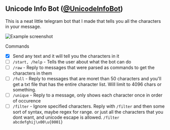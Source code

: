 ## Unicode Info Bot ([@UnicodeInfoBot](https://t.me/UnicodeInfoBot))

This is a neat little telegram bot that I made that tells you all the characters in your message.

![Example screenshot](https://user-images.githubusercontent.com/9531780/67625841-6ab6ad00-f811-11e9-9d8d-77c04dc6fcb3.png)

Commands
 - [x] Send any text and it will tell you the characters in it
 - [ ] `/start, /help` - Tells the user about what the bot can do
 - [ ] `/raw` - Reply to messages that were parsed as commands to get the characters in them
 - [ ] `/full` - Reply to messages that are moret than 50 characters and you'll get a txt file
                 that has the entire character list. Will limit to 4096 chars or something.     
 - [ ] `/unique` - Reply to a message, only shows each character once in order of occurence
 - [ ] `/filter` - Ignore specified characters. Reply with `/filter` and then some sort of syntax,
                   maybe regex for range. or just all the characters that you dont want, and unicode
                   escape is allowed. `/filter abcdefghij\x00\u{0001}`
